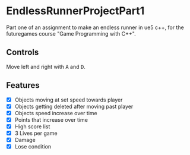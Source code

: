 # EndlessRunnerProjectPart1
 
 Part one of an assignment to make an endless runner in ue5 c++, for the futuregames course "Game Programming with C++".
 
## Controls
 
 Move left and right with <kbd>A</kbd> and <kbd>D</kbd>.

## Features

- [x]  Objects moving at set speed towards player
- [x]  Objects getting deleted after moving past player
- [x]  Objects speed increase over time
- [x]  Points that increase over time
- [x]  High score list
- [x]  3 Lives per game
- [x]  Damage
- [x]  Lose condition
